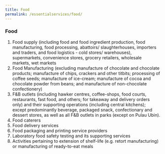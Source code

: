 ```yaml
---
title: Food
permalink: /essentialservices/food/
---
```


### **Food**

1. Food supply (including food and food ingredient production, food manufacturing, food processing, abattoirs/ slaughterhouses, importers and traders, and food logistics - cold stores/ warehouses), supermarkets, convenience stores, grocery retailers, wholesale markets, wet markets
2. Food Manufacturing (excluding manufacture of chocolate and chocolate products; manufacture of chips, crackers and other titbits; processing of coffee seeds; manufacture of ice-cream; manufacture of cocoa and chocolate powder from beans; and manufacture of non-chocolate confectionery)
3. F&B outlets (including hawker centres, coffee-shops, food courts, restaurants, fast food, and others; for takeaway and delivery orders only) and their supporting operations (including central kitchens); except predominantly beverage, packaged snack, confectionary and dessert stores, as well as all F&B outlets in parks (except on Pulau Ubin).
4. Food caterers
5. Food delivery services
6. Food packaging and printing service providers
7. Laboratory food safety testing and its supporting services
8. Activities pertaining to extension of shelf-life (e.g. retort manufacturing) or manufacturing of ready-to-eat meals

